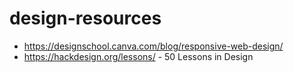 # design-resources

- https://designschool.canva.com/blog/responsive-web-design/
- https://hackdesign.org/lessons/ - 50 Lessons in Design
